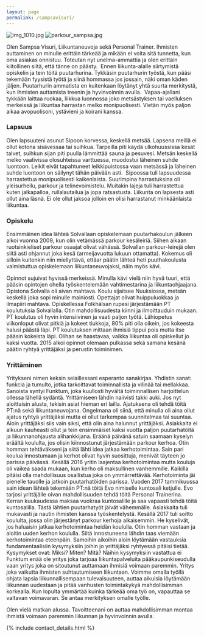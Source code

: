 ```yaml
---
layout: page
permalink: /sampsavisuri/
---
```


![img_1010.jpg]({{site.baseurl}}/media/img_1010.jpg)
![parkour_sampsa.jpg]({{site.baseurl}}/media/parkour_sampsa.jpg)


Olen Sampsa Visuri, Liikuntaneuvoja sekä Personal Trainer. Ihmisten auttaminen on minulle erittäin tärkeää ja mikään ei voita sitä tunnetta, kun oma asiakas onnistuu. Toteutan nyt unelma-ammattia ja olen erittäin kiitollinen siitä, että tänne on päästy. 
Ennen liikunta-alalle siirtymistä opiskelin ja tein töitä puutarhurina. Tykkäsin puutarhurin työstä, kun pääsi tekemään fyysistä työtä ja siinä hommassa jos jossain, näki oman käden jäljen. Puutarhurin ammatista en kuitenkaan löytänyt yhtä suurta merkitystä, kun ihmisten auttamista treenin ja hyvinvoinnin avulla. 
Vapaa-ajallani tykkään laittaa ruokaa, liikkua luonnossa joko metsästyksen tai vaelluksen merkeissä ja liikuntaa harrastan melko monipuolisesti. Vietän myös paljon aikaa avopuolisoni, ystävieni ja koirani kanssa. 

### Lapsuus

Olen lapsuuteni asunut Sipoon korvessa, keskellä metsää. Lapsena meillä ei ollut kotona sisävessaa tai suihkua. Tarpeilla piti käydä ulkohuussissa kesät talvet, suihkun sijan piti puulla lämmittää sauna ja pesuvesi. Metsän keskellä melko vaativissa olosuhteissa varttuessa, muodostui läheinen suhde luontoon. Leikit eivät tapahtuneet leikkipuistossa vaan metsässä ja läheinen suhde luontoon on säilynyt tähän päivään asti. 
Sipoossa tuli lapsuudessa harrastettua monipuolisesti kaikenlaista. Suurimpina harrastuksina oli yleisurheilu, parkour ja telinevoimistelu. Muitakin lajeja tuli harrastettua kuten jalkapalloa, rullalautailua ja jopa ratsastusta. Liikunta on lapsesta asti ollut aina läsnä. Ei ole ollut jaksoa jolloin en olisi harrastanut minkäänlaista liikuntaa. 

### Opiskelu

Ensimmäinen idea lähteä Solvallaan opiskelemaan puutarhakoulun jälkeen alkoi vuonna 2009, kun olin vetämässä parkour kesäleiriä. Siihen aikaan ruotsinkieliset parkour osaajat olivat vähässä. Solvallan parkour-leirejä olen siitä asti ohjannut joka kesä (armeijavuotta lukuun ottamatta). Kokemus oli silloin kuitenkin niin miellyttävä, ettäar päätin lähteä heti puuthakoulusta valmistuttua opiskelemaan liikuntaneuvojaksi, näin myös kävi. 

Opinnot sujuivat hyvissä merkeissä. Minulla kävi vielä niin hyvä tuuri, että pääsin opintojen ohella työskentelemään vahtimestarina ja liikuntaohjaajana. Opistona Solvalla oli aivan mahtava. Koulu sijaitsee Nuuksiossa, metsän keskellä joka sopi minulle mainiosti. Opettajat olivat huippuluokkaa ja ilmapiiri mahtava. Opiskellessa Folkhälsan rupesi järjestämään PT koulutuksia Solvallalla. Otin mahdollisuudesta kiinni ja ilmoittauduin mukaan. PT koulutus oli hyvin intensiivinen ja vaati paljon työtä. Lähiopetus viikonloput olivat pitkiä ja kokeet tiukkoja, 80% piti olla oikein, jos kokeesta halusi päästä läpi. PT koulutuksen mittaan ihmisiä tippui pois mutta itse pääsin kokeista läpi. Olihan se haastavaa, vaikka liikuntaa oli opiskellut jo kaksi vuotta.
2015 alkoi opinnot olemaan pulkassa sekä samana kesänä päätin ryhtyä yrittäjäksi ja perustin toiminimen.


### Yrittäminen

Yritykseni nimen keksin selaillessani esperanto sanakirjaa. Yhdistin sanat: funkcia ja tumulto, jotka tarkoittavat toiminnallista ja vilinää tai mellakkaa. Sanoista syntyi Funktum, joka kuullosti hyvältä toiminnallisen harjoittelun ollessa lähellä sydäntä. Yrittämiseen lähdin naiivisti takki auki. Jos nyt aloittaisin alusta, tekisin asiat hieman eri lailla. Ajatuksena oli tehdä töitä PT:nä sekä liikuntaneuvojana. Ongelmana oli siinä, että minulla oli aina ollut ajatus ryhtyä yrittäjäksi mutta ei ollut tarkempaa suunnitelmaa tai suuntaa. Aloin yrittäjäksi siis vain siksi, että olin aina halunnut yrittäjäksi. Asiakkaita ei alkuun kauheasti ollut ja tein ensimmäiset kaksi vuotta paljon puutarhatöitä ja liikunnanohjausta alihankkijana. Eräänä päivänä satuin saamaan kyselyn eräältä koululta, jos olisin kiinnostunut järjestämään parkour kerhoa. Otin homman tehtäväkseni ja siitä lähti idea jatkaa kerhotoimintaa. Sain pari koulua innostumaan ja kerhot olivat hyvin suosittuja, menivät täyteen jo parissa päivässä. Kesällä 2016 yritin laajentaa kerhotoimintaa mutta kouluja oli vaikea saada mukaan, kun kerho oli maksullinen vanhemmille. Kaikilla pitäisi olla mahdollisuus osallistua joka on ymmärrettävää. Kerhotoiminta jäi pienelle tauolle ja jatkoin puutarhatöiden parissa. Vuoden 2017 tammikuussa sain idean lähteä tekemään PT:nä töitä Evo nimiselle kuntosali ketjulle. Evo tarjosi yrittäjälle oivan mahdollisuuden tehdä töitä Personal Trainerina. Kerran kuukaudessa maksaa vuokraa kuntosalille ja saa vapaasti tehdä töitä kuntosalilla. Tästä lähtien puutarhatyöt jäivät vähemmälle. Asiakkaita tuli mukavasti ja nautin ihmisten kanssa työskentelystä. Kesällä 2017 tuli soitto koululta, jossa olin järjestänyt parkour kerhoja aikaisemmin. He kyselivät, jos haluaisin jatkaa kerhotoimintaa heidän koululla. Otin homman vastaan ja aloitin uuden kerhon koululla. Siitä innostuneena lähdin taas viemään kerhotoimintaa eteenpäin. Samoihin aikoihin aloin löytämään vastauksia fundamentaalisiin kysymyksiin joihin jo yrittäjäksi ryhtyessä pitäisi tietää. Kysymykset ovat: Miksi? Miten? Mitä? Näihin kysymyksiin vastattua ei Funktum enää ole yritys joka tarjoaa liikuntapalveluita pääkaupunkiseudulla vaan yritys joka on sitoutunut auttamaan ihmisiä voimaan paremmin. Yritys joka vaikutta ihmisten suhtautumiseen liikuntaan. Voimme omalla työllä ohjata lapsia liikunnallisempaan tulevaisuuteen, auttaa aikuisia löytämään liikunnan uudestaan ja pitää vanhusten toimintakykyä mahdollisimman korkealla. Kun lopulta ymmärtää kuinka tärkeää oma työ on, vapauttaa se valtavan voimavaran. Se antaa merkityksen omalle työlle. 

Olen vielä matkan alussa. Tavoitteenani on auttaa mahdollisimman montaa ihmistä voimaan paremmin liikunnan ja hyvinvoinnin avulla.  


{% include contact_details.html %}


